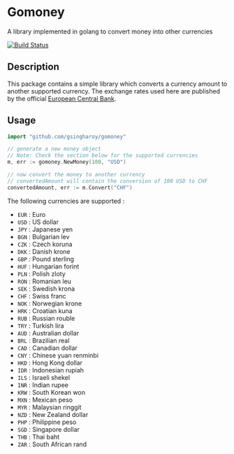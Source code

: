 # Gomoney

A library implemented in golang to convert money into other currencies

[![Build Status](https://travis-ci.org/gsingharoy/gomoney.svg?branch=master)](https://travis-ci.org/gsingharoy/gomoney)

## Description
This package contains a simple library which converts a currency amount to another supported currency. The exchange rates used here are published by the official [European Central Bank](http://www.ecb.europa.eu/stats/exchange/eurofxref/html/index.en.html).

## Usage

```go
import "github.com/gsingharoy/gomoney"

// generate a new money object
// Note: Check the section below for the supported currencies
m, err := gomoney.NewMoney(100, "USD")

// now convert the money to another currency
// convertedAmount will contain the conversion of 100 USD to CHF
convertedAmount, err := m.Convert("CHF")
```

The following currencies are supported :

* `EUR` : Euro
* `USD` : US dollar
* `JPY` : Japanese yen
* `BGN` : Bulgarian lev
* `CZK` : Czech koruna
* `DKK` : Danish krone
* `GBP` : Pound sterling
* `HUF` : Hungarian forint
* `PLN` : Polish zloty
* `RON` : Romanian leu
* `SEK` : Swedish krona
* `CHF` : Swiss franc
* `NOK` : Norwegian krone
* `HRK` : Croatian kuna
* `RUB` : Russian rouble
* `TRY` : Turkish lira
* `AUD` : Australian dollar
* `BRL` : Brazilian real
* `CAD` : Canadian dollar
* `CNY` : Chinese yuan renminbi
* `HKD` : Hong Kong dollar
* `IDR` : Indonesian rupiah
* `ILS` : Israeli shekel
* `INR` : Indian rupee
* `KRW` : South Korean won
* `MXN` : Mexican peso
* `MYR` : Malaysian ringgit
* `NZD` : New Zealand dollar
* `PHP` : Philippine peso
* `SGD` : Singapore dollar
* `THB` : Thai baht
* `ZAR` : South African rand
